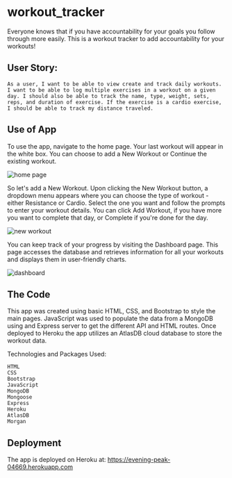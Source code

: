 # workout_tracker

Everyone knows that if you have accountability for your goals you follow through more easily. This is a workout tracker to add accountability for your workouts!

## User Story:

```As a user, I want to be able to view create and track daily workouts. I want to be able to log multiple exercises in a workout on a given day. I should also be able to track the name, type, weight, sets, reps, and duration of exercise. If the exercise is a cardio exercise, I should be able to track my distance traveled.```

## Use of App

To use the app, navigate to the home page. Your last workout will appear in the white box. You can choose to add a New Workout or Continue the existing workout.

![home page](public/images/home.png) 

So let's add a New Workout. Upon clicking the New Workout button, a dropdown menu appears where you can choose the type of workout - either Resistance or Cardio. Select the one you want and follow the prompts to enter your workout details. You can click Add Workout, if you have more you want to complete that day, or Complete if you're done for the day.

![new workout](public/images/newWorkout.png)

You can keep track of your progress by visiting the Dashboard page. This page accesses the database and retrieves information for all your workouts and displays them in user-friendly charts.

![dashboard](public/images/dashboard.png)

## The Code

This  app was created using basic HTML, CSS, and Bootstrap to style the main pages. JavaScript was used to populate the data from a MongoDB using and Express server to get the different API and HTML routes. Once deployed to Heroku the app utilizes an AtlasDB cloud database to store the workout data.

Technologies and Packages Used:

```
HTML
CSS
Bootstrap
JavaScript
MongoDB
Mongoose
Express
Heroku
AtlasDB
Morgan
```

## Deployment

The app is deployed on Heroku at: <a href="https://evening-peak-04669.herokuapp.com/">https://evening-peak-04669.herokuapp.com</a>
